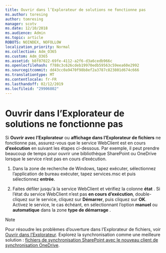 ```yaml
---
title: Ouvrir dans l’Explorateur de solutions ne fonctionne pas
ms.author: toresing
author: tomresing
manager: scotv
ms.date: 12/10/2018
ms.audience: Admin
ms.topic: article
ROBOTS: NOINDEX, NOFOLLOW
localization_priority: Normal
ms.collection: Adm_O365
ms.custom: Adm_O365
ms.assetid: b8f07022-69fe-4112-a2f6-d3a6cedb966c
ms.openlocfilehash: f788c3c626cdeb19970edb59563c59eea60e2992
ms.sourcegitcommit: dd43cc0a9470f98b8ef2a3787c823801d674c666
ms.translationtype: MT
ms.contentlocale: fr-FR
ms.lasthandoff: 02/12/2019
ms.locfileid: "29906802"
---
```

# <a name="open-with-explorer-isnt-working"></a>Ouvrir dans l’Explorateur de solutions ne fonctionne pas

Si **Ouvrir avec l’Explorateur** ou **affichage dans l’Explorateur de fichiers** ne fonctionne pas, assurez-vous que le service WebClient est en cours **d’exécution** en suivant les étapes ci-dessous. Par exemple, il peut prendre beaucoup de temps pour ouvrir une bibliothèque SharePoint ou OneDrive lorsque le service n’est pas en cours d’exécution. 
  
1. Dans la zone de recherche de Windows, tapez exécuter, sélectionnez l’application de bureau exécuter, tapez services.msc et puis sélectionnez **entrée**.
    
2. Faites défiler jusqu'à la service WebClient et vérifiez la colonne **état** . Si l’état du service WebClient n’est pas **en cours d’exécution**, double-cliquez sur le service, cliquez sur **Démarrer**, puis cliquez sur **OK**. Activez le service, le cas échéant, en sélectionnant l’option **manuel** ou **automatique** dans la zone **type de démarrage** . 
    
> [!NOTE]
> Pour résoudre les problèmes d’ouverture dans l’Explorateur de fichiers, voir [Ouvrir dans l’Explorateur](https://go.microsoft.com/fwlink/?linkid=871665). Explorez la synchronisation comme une meilleure solution : [fichiers de synchronisation SharePoint avec le nouveau client de synchronisation OneDrive](https://go.microsoft.com/fwlink/?linkid=871666). 
  

